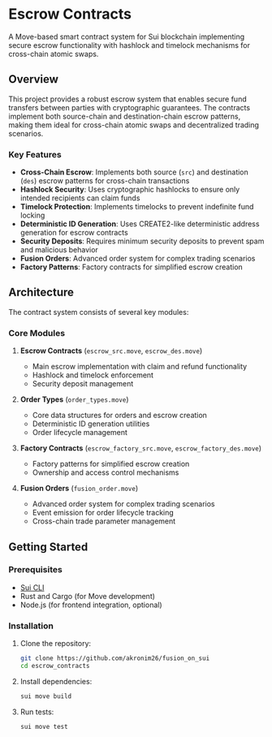 # Escrow Contracts

A Move-based smart contract system for Sui blockchain implementing secure escrow functionality with hashlock and timelock mechanisms for cross-chain atomic swaps.

## Overview

This project provides a robust escrow system that enables secure fund transfers between parties with cryptographic guarantees. The contracts implement both source-chain and destination-chain escrow patterns, making them ideal for cross-chain atomic swaps and decentralized trading scenarios.

### Key Features

- **Cross-Chain Escrow**: Implements both source (`src`) and destination (`des`) escrow patterns for cross-chain transactions
- **Hashlock Security**: Uses cryptographic hashlocks to ensure only intended recipients can claim funds
- **Timelock Protection**: Implements timelocks to prevent indefinite fund locking
- **Deterministic ID Generation**: Uses CREATE2-like deterministic address generation for escrow contracts
- **Security Deposits**: Requires minimum security deposits to prevent spam and malicious behavior
- **Fusion Orders**: Advanced order system for complex trading scenarios
- **Factory Patterns**: Factory contracts for simplified escrow creation

## Architecture

The contract system consists of several key modules:

### Core Modules

1. **Escrow Contracts** (`escrow_src.move`, `escrow_des.move`)
   - Main escrow implementation with claim and refund functionality
   - Hashlock and timelock enforcement
   - Security deposit management

2. **Order Types** (`order_types.move`)
   - Core data structures for orders and escrow creation
   - Deterministic ID generation utilities
   - Order lifecycle management

3. **Factory Contracts** (`escrow_factory_src.move`, `escrow_factory_des.move`)
   - Factory patterns for simplified escrow creation
   - Ownership and access control mechanisms

4. **Fusion Orders** (`fusion_order.move`)
   - Advanced order system for complex trading scenarios
   - Event emission for order lifecycle tracking
   - Cross-chain trade parameter management

## Getting Started

### Prerequisites

- [Sui CLI](https://docs.sui.io/devnet/build/install)
- Rust and Cargo (for Move development)
- Node.js (for frontend integration, optional)

### Installation

1. Clone the repository:
   ```bash
   git clone https://github.com/akronim26/fusion_on_sui
   cd escrow_contracts
   ```

2. Install dependencies:
   ```bash
   sui move build
   ```

3. Run tests:
   ```bash
   sui move test
   ```
